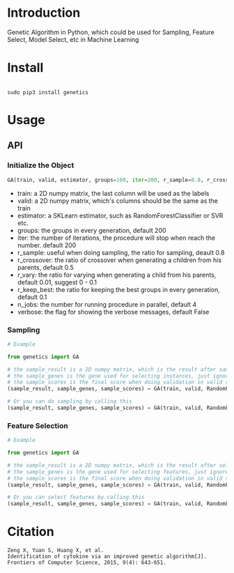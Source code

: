 # Introduction
Genetic Algorithm in Python, which could be used for Sampling, Feature Select, Model Select, etc in Machine Learning


# Install

```shell

sudo pip3 install genetics

```

# Usage

## API

### Initialize the Object

```python
GA(train, valid, estimator, groups=100, iter=200, r_sample=0.8, r_crossover=0.5, r_vary=0.01, r_keep_best=0.1, n_jobs=4, verbose=False)
```

- train: a 2D numpy matrix, the last column will be used as the labels
- valid: a 2D numpy matrix, which's columns should be the same as the train
- estimator: a SKLearn estimator, such as RandomForestClassifier or SVR etc.
- groups: the groups in every generation, default 200
- iter: the number of iterations, the procedure will stop when reach the number. default 200
- r_sample: useful when doing sampling, the ratio for sampling, deault 0.8
- r_crossover: the ratio of crossover when generating a children from his parents, default 0.5
- r_vary: the ratio for varying when generating a child from his parents, default 0.01, suggest 0 - 0.1
- r_keep_best: the ratio for keeping the best groups in every generation, default 0.1
- n_jobs: the number for running procedure in parallel, default 4
- verbose: the flag for showing the verbose messages, default False


### Sampling

```python
# Example

from genetics import GA

# the sample_result is a 2D numpy matrix, which is the result after sampling
# the sample_genes is the gene used for selecting instances, just ignore it if you don't need it
# the sample_scores is the final score when doing validation in valid set
(sample_result, sample_genes, sample_scores) = GA(train, valid, RandomForestClassfier).select_instance()

# Or you can do sampling by calling this
(sample_result, sample_genes, sample_scores) = GA(train, valid, RandomForestClassfier).select(axis=0)

```

### Feature Selection

```python
# Example

from genetics import GA

# the sample_result is a 2D numpy matrix, which is the result after selecting feature
# the sample_genes is the gene used for selecting features, just ignore it if you don't need it
# the sample_scores is the final score when doing validation in valid set
(sample_result, sample_genes, sample_scores) = GA(train, valid, RandomForestClassfier).select_feature()

# Or you can select features by calling this
(sample_result, sample_genes, sample_scores) = GA(train, valid, RandomForestClassfier).select(axis=1)

```

# Citation

```
Zeng X, Yuan S, Huang X, et al. 
Identification of cytokine via an improved genetic algorithm[J]. 
Frontiers of Computer Science, 2015, 9(4): 643-651.
```
